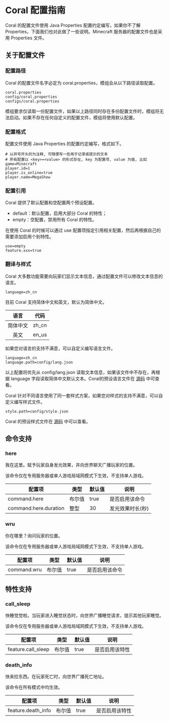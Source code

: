 # Coral 配置指南

Coral 的配置文件使用 Java Properties 配置约定编写，如果你不了解 Properties，下面我们也对此做了一些说明。Minecraft 服务器的配置文件也是采用 Properties 文件。

## 关于配置文件

### 配置路径

Coral 的配置文件名字必定为 coral.properties，模组会从以下路径读取配置。

```
coral.properties
config/coral.properties
configs/coral.properties
```

模组要求仅读取一份配置文件，如果以上路径同时存在多份配置文件时，模组将无法启动。如果不存在任何自定义的配置文件，模组将使用默认配置。

### 配置格式

配置文件使用 Java Properties 的配置约定编写，格式如下。

```properties
# 以井号开头的为注释, 可随便写一些用于记录或提示的文本
# 所有配置以 <key>=<value> 的形式存在, key 为配置项, value 为值, 比如
game=Minecraft
player.id=1
player.is_online=true
player.name=MegaShow
```

### 配置引用

Coral 提供了默认配置和空配置两个预设配置。

- default：默认配置，启用大部分 Coral 的特性；
- empty：空配置，禁用所有 Coral 的特性。

在使用 Coral 的时候可以通过 use 配置项指定引用相关配置，然后再根据自己的需要添加启用个别特性。

```properties
use=empty
feature.xxx=true
```

### 翻译与样式

Coral 大多数功能需要向玩家们显示文本信息，通过配置文件可以修改文本信息的语言。

```properties
language=zh_cn
```

目前 Coral 支持简体中文和英文，默认为简体中文。

|   语言   |  代码   |
| :------: |:-----:|
| 简体中文 | zh_cn |
|   英文   | en_us |

如果您对语言的支持不满意，可以自定义编写语言文件。

```properties
language=zh_cn
language.path=config/lang.json
```

以上配置将优先从 config/lang.json 读取文本信息，如果该文件中不存在，再根据 language 字段读取简体中文默认文本。Coral的预设语言文件在 [源码](https://github.com/UnknownBuild/Coral/tree/master/src/main/resources/assets/coral/lang) 中可查看。

Coral 针对不同语言使用了同一套样式方案，如果您对样式的支持不满意，可以自定义编写样式文件。

```properties
style.path=config/style.json
```

Coral 的预设样式文件在 [源码](https://github.com/UnknownBuild/Coral/tree/master/src/main/resources/assets/coral/style.json) 中可以查看。

## 命令支持

### here

我在这里。赋予玩家自身发光效果，并向世界聊天广播玩家的位置。

该命令仅在专用服务器或单人游戏局域网模式下生效，不支持单人游戏。

| 配置项 | 类型 | 默认值 | 说明        |
|--|--|--|--|
| command.here | 布尔值 | true | 是否启用该命令   |
| command.here.duration | 整型 | 30 | 发光效果时长(秒) |

### wru

你在哪里？询问玩家的位置。

该命令仅在专用服务器或单人游戏局域网模式下生效，不支持单人游戏。

| 配置项                   | 类型 | 默认值 | 说明        |
|-----------------------|--|--|--|
| command.wru           | 布尔值 | true | 是否启用该命令   |

## 特性支持

### call_sleep

快睡觉觉啦。当玩家进入睡觉状态时，向世界广播睡觉请求，提示其他玩家睡觉。

该命令仅在专用服务器或单人游戏局域网模式下生效，不支持单人游戏。

| 配置项                | 类型 | 默认值 | 说明      |
|--------------------|--|--|---------|
| feature.call_sleep | 布尔值 | true | 是否启用该特性 |

### death_info

快来捡东西。在玩家死亡时，向世界广播死亡地址。

该命令在所有模式中均生效。

| 配置项                | 类型 | 默认值 | 说明      |
|--------------------|--|--|---------|
| feature.death_info | 布尔值 | true | 是否启用该特性 |

